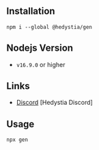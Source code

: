 ## Installation

```
npm i --global @hedystia/gen
```

## Nodejs Version

- `v16.9.0` or higher

## Links

- [Discord](https://discord.gg/aXvuUpvRQs) [Hedystia Discord]

## Usage

```
npx gen
```

